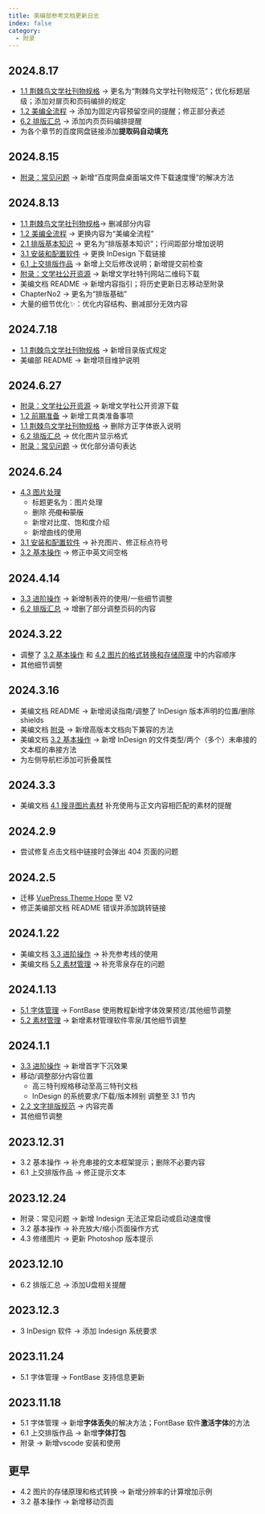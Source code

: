 ```yaml
---
title: 美编部参考文档更新日志
index: false
category:
  - 附录
---
```


## 2024.8.17
- [1.1 荆棘鸟文学社刊物规格](../ChapterNo1/1.1.md) -> 更名为“荆棘鸟文学社刊物规范”；优化标题层级；添加对扉页和页码编排的规定
- [1.2 美编全流程](../ChapterNo1/1.2.md) -> 添加为固定内容预留空间的提醒；修正部分表述
- [6.2 排版汇总](../ChapterNo6/6.2.md) -> 添加内页页码编排提醒
- 为各个章节的百度网盘链接添加**提取码自动填充**
## 2024.8.15
- [附录：常见问题](../Appendix/question.md#百度网盘桌面端文件下载速度慢) -> 新增“百度网盘桌面端文件下载速度慢”的解决方法
## 2024.8.13
- [1.1 荆棘鸟文学社刊物规格](../ChapterNo1/1.1.md)-> 删减部分内容
- [1.2 美编全流程](../ChapterNo1/1.2.md) -> 更换内容为“美编全流程”
- [2.1 排版基本知识](../ChapterNo2/2.1.md) -> 更名为“排版基本知识”；行间距部分增加说明
- [3.1 安装和配置软件](../ChapterNo3/3.1.md) -> 更换 InDesign 下载链接
- [6.1 上交排版作品](../ChapterNo6/6.1.md) -> 新增上交后修改说明；新增提交前检查
- [附录：文学社公开资源](../Appendix/resource.md) -> 新增文学社特刊网站二维码下载
- 美编文档 README -> 新增内容指引；将历史更新日志移动至附录
- ChapterNo2 -> 更名为“排版基础”
- 大量的细节优化✨：优化内容结构、删减部分无效内容
## 2024.7.18
- [1.1 荆棘鸟文学社刊物规格](../ChapterNo1/1.1.md#目录) -> 新增目录版式规定
- 美编部 README -> 新增项目维护说明
## 2024.6.27
- [附录：文学社公开资源](../Appendix/resource.md) -> 新增文学社公开资源下载
- [1.2 前期准备](../ChapterNo1/1.2.md#工具类) -> 新增工具类准备事项
- [1.1 荆棘鸟文学社刊物规格](../ChapterNo1/1.1.md) -> 删除方正字体嵌入说明
- [6.2 排版汇总](../ChapterNo6/6.2.md) -> 优化图片显示格式
- [附录：常见问题](../Appendix/question.md) -> 优化部分语句表达
## 2024.6.24
- [4.3 图片处理](../ChapterNo4/4.3.md)
    - 标题更名为：图片处理
    - 删除 ~~亮度和蒙版~~
    - 新增对比度、饱和度介绍
    - 新增曲线的使用
- [3.1 安装和配置软件](../ChapterNo3/3.1.md) -> 补充图片、修正标点符号
- [3.2 基本操作](../ChapterNo3/3.2.md) -> 修正中英文间空格
## 2024.4.14
- [3.3 进阶操作](../ChapterNo3/3.3.md#制表符) -> 新增制表符的使用/一些细节调整
- [6.2 排版汇总](../ChapterNo6/6.2.md) -> 增删了部分调整页码的内容
## 2024.3.22
- 调整了 [3.2 基本操作](../ChapterNo3/3.2.md) 和 [4.2 图片的格式转换和存储原理](../ChapterNo4/4.2.md) 中的内容顺序
- 其他细节调整
## 2024.3.16
- 美编文档 README -> 新增阅读指南/调整了 InDesign 版本声明的位置/删除 shields
- 美编文档 [附录](../Appendix/question.md#高版本文档向下兼容) -> 新增高版本文档向下兼容的方法
- 美编文档 [3.2 基本操作](../ChapterNo3/3.2.md) -> 新增 InDesign 的文件类型/两个（多个）未串接的文本框的串接方法
- 为左侧导航栏添加可折叠属性
## 2024.3.3
- 美编文档 [4.1 搜寻图片素材](../ChapterNo4/4.1.md) 补充使用与正文内容相匹配的素材的提醒
## 2024.2.9
- 尝试修复点击文档中链接时会弹出 404 页面的问题
## 2024.2.5
- 迁移 [VuePress Theme Hope](https://theme-hope.vuejs.press/zh/) 至 V2
- 修正美编部文档 README 错误并添加跳转链接
## 2024.1.22
- 美编文档 [3.3 进阶操作](../ChapterNo3/3.3.md#参考线) -> 补充参考线的使用
- 美编文档 [5.2 素材管理](../ChapterNo5/5.2.md#零泉推荐) -> 补充零泉存在的问题
## 2024.1.13
- [5.1 字体管理](../ChapterNo5/5.1.md#快捷预览字体效果) -> FontBase 使用教程新增字体效果预览/其他细节调整
- [5.2 素材管理](../ChapterNo5/5.2.md#零泉推荐) -> 新增素材管理软件零泉/其他细节调整
## 2024.1.1
- [3.3 进阶操作](../ChapterNo3/3.3.md#首字下沉) -> 新增首字下沉效果
- 移动/调整部分内容位置
  - 高三特刊规格移动至高三特刊文档
  - InDesign 的系统要求/下载/版本辨别 调整至 3.1 节内
- [2.2 文字排版规范](../ChapterNo2/2.2.md) -> 内容完善
- 其他细节调整
## 2023.12.31
- 3.2 基本操作 -> 补充串接的文本框架提示；删除不必要内容
- 6.1 上交排版作品 -> 修正提示文本
## 2023.12.24
- 附录：常见问题 -> 新增 Indesign 无法正常启动或启动速度慢
- 3.2 基本操作 -> 补充放大/缩小页面操作方式
- 4.3 修缮图片 -> 更新 Photoshop 版本提示
## 2023.12.10
- 6.2 排版汇总 -> 添加U盘相关提醒
## 2023.12.3
- 3 InDesign 软件 -> 添加 Indesign 系统要求
## 2023.11.24
- 5.1 字体管理 -> FontBase 支持信息更新
## 2023.11.18
- 5.1 字体管理 -> 新增**字体丢失**的解决方法；FontBase 软件**激活字体**的方法
- 6.1 上交排版作品 -> 新增**字体打包**
- 附录 -> 新增vscode 安装和使用
## 更早
- 4.2 图片的存储原理和格式转换 -> 新增分辨率的计算增加示例
- 3.2 基本操作 -> 新增移动页面